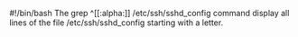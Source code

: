#!/bin/bash
The grep ^[[:alpha:]] /etc/ssh/sshd_config command display all lines of the file /etc/ssh/sshd_config starting with a letter.
